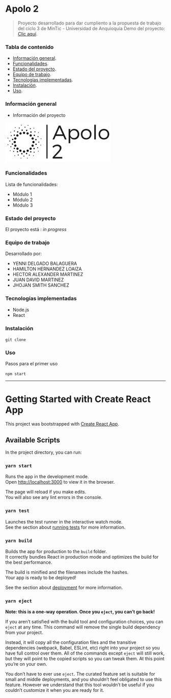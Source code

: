 # Apolo 2

> Proyecto desarrollado para dar cumpliento a la propuesta de trabajo del ciclo 3 de MinTic - Universidad de Anquioquia
> Demo del proyecto: [Clic aquí](https://www.figma.com/file/eQpbHYfsfTrXeVpBFhk8O3/apolo2_template?node-id=0%3A1). <!-- Enlace a proyecto -->

### Tabla de contenido

- [Información general](#informacion-general).
- [Funcionalidades](#funcionalidades).
- [Estado del proyecto](#estado-del-proyecto).
- [Equipo de trabajo](#equipo-de-trabajo).
- [Tecnologías implementadas](#tecnologias-implementadas).
- [Instalación](#instalacion).
- [Uso](#uso).

### Información general

- Información del proyecto

![Example screenshot](./apolo_logo.png)

### Funcionalidades

Lista de funcionalidades:

- Módulo 1
- Módulo 2
- Módulo 3

### Estado del proyecto

El proyecto está : _in progress_ <!-- / _complete_ /-->

### Equipo de trabajo

Desarrollado por:

- YENNI DELGADO BALAGUERA
- HAMILTON HERNANDEZ LOAIZA
- HECTOR ALEXANDER MARTINEZ
- JUAN DAVID MARTINEZ
- JHOJAN SMITH SANCHEZ

### Tecnologías implementadas

- Node.js
- React

### Instalación

`git clone`

### Uso

Pasos para el primer uso

`npm start`

---

# Getting Started with Create React App

This project was bootstrapped with [Create React App](https://github.com/facebook/create-react-app).

## Available Scripts

In the project directory, you can run:

### `yarn start`

Runs the app in the development mode.\
Open [http://localhost:3000](http://localhost:3000) to view it in the browser.

The page will reload if you make edits.\
You will also see any lint errors in the console.

### `yarn test`

Launches the test runner in the interactive watch mode.\
See the section about [running tests](https://facebook.github.io/create-react-app/docs/running-tests) for more information.

### `yarn build`

Builds the app for production to the `build` folder.\
It correctly bundles React in production mode and optimizes the build for the best performance.

The build is minified and the filenames include the hashes.\
Your app is ready to be deployed!

See the section about [deployment](https://facebook.github.io/create-react-app/docs/deployment) for more information.

### `yarn eject`

**Note: this is a one-way operation. Once you `eject`, you can’t go back!**

If you aren’t satisfied with the build tool and configuration choices, you can `eject` at any time. This command will remove the single build dependency from your project.

Instead, it will copy all the configuration files and the transitive dependencies (webpack, Babel, ESLint, etc) right into your project so you have full control over them. All of the commands except `eject` will still work, but they will point to the copied scripts so you can tweak them. At this point you’re on your own.

You don’t have to ever use `eject`. The curated feature set is suitable for small and middle deployments, and you shouldn’t feel obligated to use this feature. However we understand that this tool wouldn’t be useful if you couldn’t customize it when you are ready for it.
